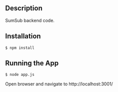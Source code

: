 ## Description 

SumSub backend code.

## Installation

```
$ npm install
```

## Running the App

```
$ node app.js
```
Open browser and navigate to http://localhost:3001/